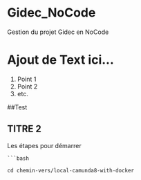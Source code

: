 # Gidec_NoCode
Gestion du projet Gidec en NoCode

# Ajout de Text ici...
1. Point 1
2. Point 2
3. etc.

##Test

## TITRE 2
Les étapes pour démarrer
```
```bash

cd chemin-vers/local-camunda8-with-docker
```
